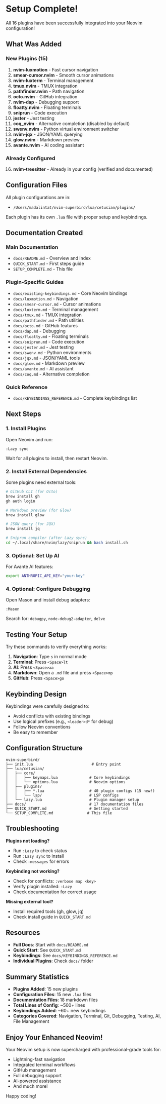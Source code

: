 # Setup Complete!

All 16 plugins have been successfully integrated into your Neovim configuration!

## What Was Added

### New Plugins (15)

1. **nvim-luxmotion** - Fast cursor navigation
2. **smear-cursor.nvim** - Smooth cursor animations
3. **nvim-luxterm** - Terminal management
4. **tmux.nvim** - TMUX integration
5. **pathfinder.nvim** - Path navigation
6. **octo.nvim** - GitHub integration
7. **nvim-dap** - Debugging support
8. **floatty.nvim** - Floating terminals
9. **sniprun** - Code execution
10. **jester** - Jest testing
11. **coq_nvim** - Alternative completion (disabled by default)
12. **swenv.nvim** - Python virtual environment switcher
13. **nvim-jqx** - JSON/YAML querying
14. **glow.nvim** - Markdown preview
15. **avante.nvim** - AI coding assistant

### Already Configured

16. **nvim-treesitter** - Already in your config (verified and documented)

## Configuration Files

All plugin configurations are in:
- `/Users/madalintat/nvim-superbird/lua/cetusian/plugins/`

Each plugin has its own `.lua` file with proper setup and keybindings.

## Documentation Created

### Main Documentation
- `docs/README.md` - Overview and index
- `QUICK_START.md` - First steps guide
- `SETUP_COMPLETE.md` - This file

### Plugin-Specific Guides
- `docs/existing-keybindings.md` - Core Neovim bindings
- `docs/luxmotion.md` - Navigation
- `docs/smear-cursor.md` - Cursor animations
- `docs/luxterm.md` - Terminal management
- `docs/tmux.md` - TMUX integration
- `docs/pathfinder.md` - Path utilities
- `docs/octo.md` - GitHub features
- `docs/dap.md` - Debugging
- `docs/floatty.md` - Floating terminals
- `docs/sniprun.md` - Code execution
- `docs/jester.md` - Jest testing
- `docs/swenv.md` - Python environments
- `docs/jqx.md` - JSON/YAML tools
- `docs/glow.md` - Markdown preview
- `docs/avante.md` - AI assistant
- `docs/coq.md` - Alternative completion

### Quick Reference
- `docs/KEYBINDINGS_REFERENCE.md` - Complete keybindings list

## Next Steps

### 1. Install Plugins

Open Neovim and run:
```vim
:Lazy sync
```

Wait for all plugins to install, then restart Neovim.

### 2. Install External Dependencies

Some plugins need external tools:

```bash
# GitHub CLI (for Octo)
brew install gh
gh auth login

# Markdown preview (for Glow)
brew install glow

# JSON query (for JQX)
brew install jq

# Sniprun compiler (after Lazy sync)
cd ~/.local/share/nvim/lazy/sniprun && bash install.sh
```

### 3. Optional: Set Up AI

For Avante AI features:
```bash
export ANTHROPIC_API_KEY="your-key"
```

### 4. Optional: Configure Debugging

Open Mason and install debug adapters:
```vim
:Mason
```

Search for: `debugpy`, `node-debug2-adapter`, `delve`

## Testing Your Setup

Try these commands to verify everything works:

1. **Navigation**: Type `s` in normal mode
2. **Terminal**: Press `<Space>lt`
3. **AI**: Press `<Space>aa`
4. **Markdown**: Open a `.md` file and press `<Space>mp`
5. **GitHub**: Press `<Space>go`

## Keybinding Design

Keybindings were carefully designed to:
- Avoid conflicts with existing bindings
- Use logical prefixes (e.g., `<leader>d*` for debug)
- Follow Neovim conventions
- Be easy to remember

## Configuration Structure

```
nvim-superbird/
├── init.lua                          # Entry point
├── lua/cetusian/
│   ├── core/
│   │   ├── keymaps.lua              # Core keybindings
│   │   └── options.lua              # Neovim options
│   ├── plugins/
│   │   ├── *.lua                    # 40 plugin configs (15 new!)
│   │   └── lsp/                     # LSP configs
│   └── lazy.lua                     # Plugin manager setup
├── docs/                            # 17 documentation files
├── QUICK_START.md                   # Getting started
└── SETUP_COMPLETE.md               # This file
```

## Troubleshooting

**Plugins not loading?**
- Run `:Lazy` to check status
- Run `:Lazy sync` to install
- Check `:messages` for errors

**Keybinding not working?**
- Check for conflicts: `:verbose map <key>`
- Verify plugin installed: `:Lazy`
- Check documentation for correct usage

**Missing external tool?**
- Install required tools (gh, glow, jq)
- Check install guide in `QUICK_START.md`

## Resources

- **Full Docs**: Start with `docs/README.md`
- **Quick Start**: See `QUICK_START.md`
- **Keybindings**: See `docs/KEYBINDINGS_REFERENCE.md`
- **Individual Plugins**: Check `docs/` folder

## Summary Statistics

- **Plugins Added**: 15 new plugins
- **Configuration Files**: 15 new `.lua` files
- **Documentation Files**: 18 markdown files
- **Total Lines of Config**: ~500+ lines
- **Keybindings Added**: ~60+ new keybindings
- **Categories Covered**: Navigation, Terminal, Git, Debugging, Testing, AI, File Management

## Enjoy Your Enhanced Neovim!

Your Neovim setup is now supercharged with professional-grade tools for:
- Lightning-fast navigation
- Integrated terminal workflows
- GitHub management
- Full debugging support
- AI-powered assistance
- And much more!

Happy coding!
